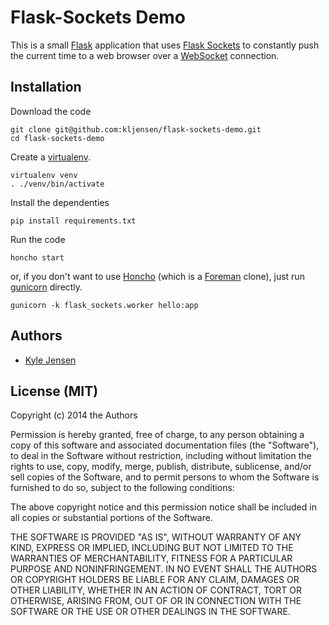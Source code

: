 Flask-Sockets Demo
==================

This is a small [Flask](http://flask.pocoo.org/docs/) application
that uses [Flask Sockets](https://github.com/kennethreitz/flask-sockets)
to constantly push the current time to a web browser over a 
[WebSocket](http://en.wikipedia.org/wiki/WebSocket) connection.

## Installation

Download the code

	git clone git@github.com:kljensen/flask-sockets-demo.git
	cd flask-sockets-demo

Create a [virtualenv](http://www.virtualenv.org/en/latest/).

	virtualenv venv
	. ./venv/bin/activate

Install the dependenties

	pip install requirements.txt

Run the code

	honcho start

or, if you don't want to use [Honcho](https://github.com/nickstenning/honcho)
(which is a [Foreman](https://github.com/ddollar/foreman) clone), just
run [gunicorn](http://gunicorn.org/) directly.

	gunicorn -k flask_sockets.worker hello:app

## Authors

* [Kyle Jensen](https://github.com/kljensen)

## License (MIT)

Copyright (c) 2014 the Authors

Permission is hereby granted, free of charge, to any person obtaining a copy of this software and associated documentation files (the "Software"), to deal in the Software without restriction, including without limitation the rights to use, copy, modify, merge, publish, distribute, sublicense, and/or sell copies of the Software, and to permit persons to whom the Software is furnished to do so, subject to the following conditions:

The above copyright notice and this permission notice shall be included in all copies or substantial portions of the Software.

THE SOFTWARE IS PROVIDED "AS IS", WITHOUT WARRANTY OF ANY KIND, EXPRESS OR IMPLIED, INCLUDING BUT NOT LIMITED TO THE WARRANTIES OF MERCHANTABILITY, FITNESS FOR A PARTICULAR PURPOSE AND NONINFRINGEMENT. IN NO EVENT SHALL THE AUTHORS OR COPYRIGHT HOLDERS BE LIABLE FOR ANY CLAIM, DAMAGES OR OTHER LIABILITY, WHETHER IN AN ACTION OF CONTRACT, TORT OR OTHERWISE, ARISING FROM, OUT OF OR IN CONNECTION WITH THE SOFTWARE OR THE USE OR OTHER DEALINGS IN THE SOFTWARE.